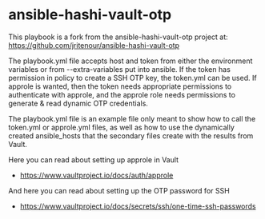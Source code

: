 # ansible-hashi-vault-otp
This playbook is a fork from the ansible-hashi-vault-otp project at: https://github.com/jritenour/ansible-hashi-vault-otp

The playbook.yml file accepts host and token from either the environment variables or from --extra-variables put into ansible. 
If the token has permission in policy to create a SSH OTP key, the token.yml can be used. If approle is wanted, then the token needs appropriate permissions to authenticate with approle, and the approle role needs permissions to generate & read dynamic OTP credentials.

The playbook.yml file is an example file only meant to show how to call the token.yml or approle.yml files, as well as how to use the dynamically created ansible_hosts that the secondary files create with the results from Vault. 

Here you can read about setting up approle in Vault
- https://www.vaultproject.io/docs/auth/approle

And here you can read about setting up the OTP password for SSH
- https://www.vaultproject.io/docs/secrets/ssh/one-time-ssh-passwords